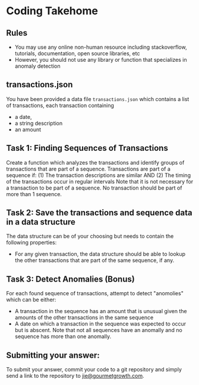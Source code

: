 # Coding Takehome 

## Rules 
- You may use any online non-human resource including stackoverflow, tutorials, documentation, open source libraries, etc
- However, you should not use any library or function that specializes in anomaly detection

## transactions.json
You have been provided a data file `transactions.json` which contains a list of transactions, each transaction containing 
- a date, 
- a string description
- an amount

## Task 1: Finding Sequences of Transactions
Create a function which analyzes the transactions and identify groups of transactions that are part of a sequence. Transactions are part of a sequence if: 
(1) The transaction descriptions are similar 
AND
(2) The timing of the transactions occur in regular intervals 
Note that it is not necessary for a transaction to be part of a sequence. No transaction should be part of more than 1 sequence. 

## Task 2: Save the transactions and sequence data in a data structure
The data structure can be of your choosing but needs to contain the following properties: 
- For any given transaction, the data structure should be able to lookup the other transactions that are part of the same sequence, if any.

## Task 3: Detect Anomalies (Bonus)
For each found sequence of transactions, attempt to detect "anomolies" which can be either: 
- A transaction in the sequence has an amount that is unusual given the amounts of the other transactions in the same sequence
- A date on which a transaction in the sequence was expected to occur but is abscent. 
Note that not all sequences have an anomally and no sequence has more than one anomally. 

## Submitting your answer: 
To submit your answer, commit your code to a git repository and simply send a link to the repository to jie@gourmetgrowth.com. 



